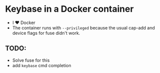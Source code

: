 # Keybase in a Docker container

* I :heart: Docker
* The container runs with `--privileged` because the usual cap-add
and device flags for fuse didn't work.

## TODO:

* Solve fuse for this
* add `keybase` cmd completion
